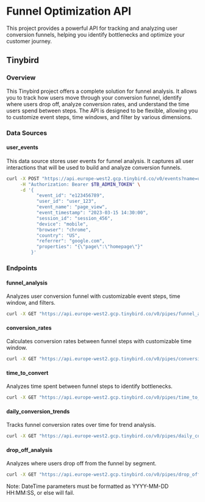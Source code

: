 # Funnel Optimization API

This project provides a powerful API for tracking and analyzing user conversion funnels, helping you identify bottlenecks and optimize your customer journey.

## Tinybird

### Overview

This Tinybird project offers a complete solution for funnel analysis. It allows you to track how users move through your conversion funnel, identify where users drop off, analyze conversion rates, and understand the time users spend between steps. The API is designed to be flexible, allowing you to customize event steps, time windows, and filter by various dimensions.

### Data Sources

#### user_events

This data source stores user events for funnel analysis. It captures all user interactions that will be used to build and analyze conversion funnels.

```bash
curl -X POST "https://api.europe-west2.gcp.tinybird.co/v0/events?name=user_events" \
     -H "Authorization: Bearer $TB_ADMIN_TOKEN" \
     -d '{
           "event_id": "e123456789",
           "user_id": "user_123",
           "event_name": "page_view",
           "event_timestamp": "2023-03-15 14:30:00",
           "session_id": "session_456",
           "device": "mobile",
           "browser": "chrome",
           "country": "US",
           "referrer": "google.com",
           "properties": "{\"page\":\"homepage\"}"
         }'
```

### Endpoints

#### funnel_analysis

Analyzes user conversion funnel with customizable event steps, time window, and filters.

```bash
curl -X GET "https://api.europe-west2.gcp.tinybird.co/v0/pipes/funnel_analysis.json?token=$TB_ADMIN_TOKEN&step1=page_view&step2=add_to_cart&step3=checkout&step4=purchase&start_date=2023-01-01%2000:00:00&end_date=2023-12-31%2023:59:59&country=US&device=mobile"
```

#### conversion_rates

Calculates conversion rates between funnel steps with customizable time window.

```bash
curl -X GET "https://api.europe-west2.gcp.tinybird.co/v0/pipes/conversion_rates.json?token=$TB_ADMIN_TOKEN&step1=page_view&step2=add_to_cart&step3=checkout&step4=purchase&start_date=2023-01-01%2000:00:00&end_date=2023-12-31%2023:59:59&time_between_steps=30"
```

#### time_to_convert

Analyzes time spent between funnel steps to identify bottlenecks.

```bash
curl -X GET "https://api.europe-west2.gcp.tinybird.co/v0/pipes/time_to_convert.json?token=$TB_ADMIN_TOKEN&step1=page_view&step2=add_to_cart&step3=checkout&step4=purchase&start_date=2023-01-01%2000:00:00&end_date=2023-12-31%2023:59:59"
```

#### daily_conversion_trends

Tracks funnel conversion rates over time for trend analysis.

```bash
curl -X GET "https://api.europe-west2.gcp.tinybird.co/v0/pipes/daily_conversion_trends.json?token=$TB_ADMIN_TOKEN&step1=page_view&step2=add_to_cart&step3=checkout&step4=purchase&start_date=2023-01-01%2000:00:00&end_date=2023-12-31%2023:59:59"
```

#### drop_off_analysis

Analyzes where users drop off from the funnel by segment.

```bash
curl -X GET "https://api.europe-west2.gcp.tinybird.co/v0/pipes/drop_off_analysis.json?token=$TB_ADMIN_TOKEN&step1=page_view&step2=add_to_cart&step3=checkout&step4=purchase&start_date=2023-01-01%2000:00:00&end_date=2023-12-31%2023:59:59&segment_by=device"
```

Note: DateTime parameters must be formatted as YYYY-MM-DD HH:MM:SS, or else will fail.
